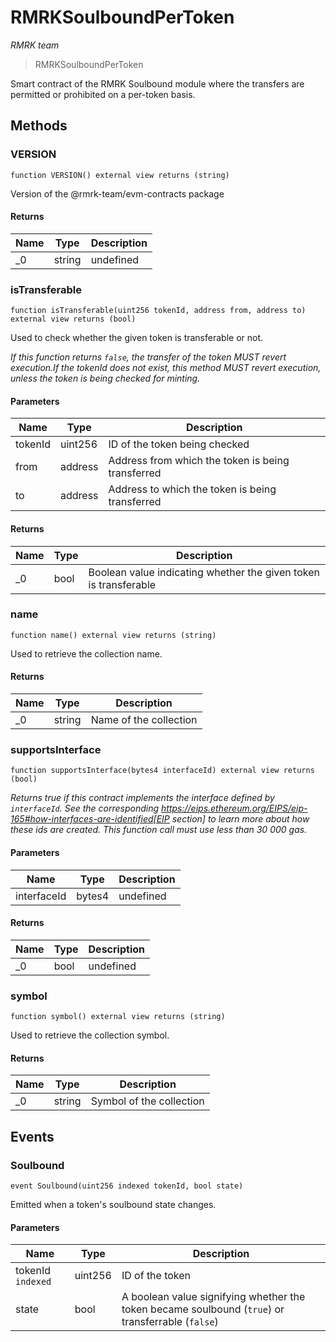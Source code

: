# RMRKSoulboundPerToken

*RMRK team*

> RMRKSoulboundPerToken

Smart contract of the RMRK Soulbound module where the transfers are permitted or prohibited on a per-token basis.



## Methods

### VERSION

```solidity
function VERSION() external view returns (string)
```

Version of the @rmrk-team/evm-contracts package




#### Returns

| Name | Type | Description |
|---|---|---|
| _0 | string | undefined |

### isTransferable

```solidity
function isTransferable(uint256 tokenId, address from, address to) external view returns (bool)
```

Used to check whether the given token is transferable or not.

*If this function returns `false`, the transfer of the token MUST revert execution.If the tokenId does not exist, this method MUST revert execution, unless the token is being checked for  minting.*

#### Parameters

| Name | Type | Description |
|---|---|---|
| tokenId | uint256 | ID of the token being checked |
| from | address | Address from which the token is being transferred |
| to | address | Address to which the token is being transferred |

#### Returns

| Name | Type | Description |
|---|---|---|
| _0 | bool | Boolean value indicating whether the given token is transferable |

### name

```solidity
function name() external view returns (string)
```

Used to retrieve the collection name.




#### Returns

| Name | Type | Description |
|---|---|---|
| _0 | string | Name of the collection |

### supportsInterface

```solidity
function supportsInterface(bytes4 interfaceId) external view returns (bool)
```



*Returns true if this contract implements the interface defined by `interfaceId`. See the corresponding https://eips.ethereum.org/EIPS/eip-165#how-interfaces-are-identified[EIP section] to learn more about how these ids are created. This function call must use less than 30 000 gas.*

#### Parameters

| Name | Type | Description |
|---|---|---|
| interfaceId | bytes4 | undefined |

#### Returns

| Name | Type | Description |
|---|---|---|
| _0 | bool | undefined |

### symbol

```solidity
function symbol() external view returns (string)
```

Used to retrieve the collection symbol.




#### Returns

| Name | Type | Description |
|---|---|---|
| _0 | string | Symbol of the collection |



## Events

### Soulbound

```solidity
event Soulbound(uint256 indexed tokenId, bool state)
```

Emitted when a token&#39;s soulbound state changes.



#### Parameters

| Name | Type | Description |
|---|---|---|
| tokenId `indexed` | uint256 | ID of the token |
| state  | bool | A boolean value signifying whether the token became soulbound (`true`) or transferrable (`false`) |



